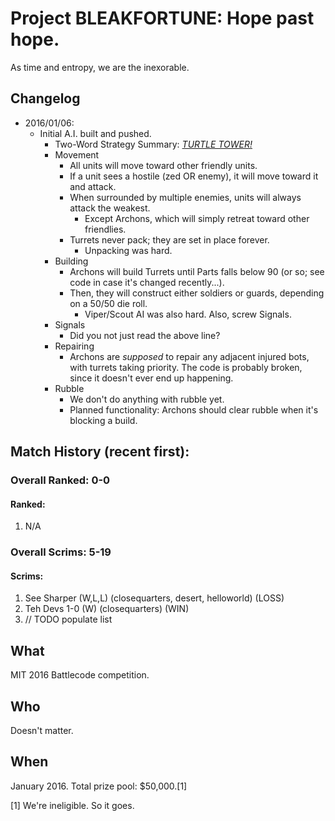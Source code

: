 # Project BLEAKFORTUNE: Hope past hope.

As time and entropy, we are the inexorable.

## Changelog
* 2016/01/06:
  * Initial A.I. built and pushed.
    * Two-Word Strategy Summary: *[TURTLE TOWER!](https://www.youtube.com/watch?v=P96Ne_CkFuQ)*
    * Movement
      * All units will move toward other friendly units.
      * If a unit sees a hostile (zed OR enemy), it will move toward it and attack.
      * When surrounded by multiple enemies, units will always attack the weakest.
        * Except Archons, which will simply retreat toward other friendlies.
      * Turrets never pack; they are set in place forever.
        * Unpacking was hard.
    * Building
      * Archons will build Turrets until Parts falls below 90 (or so; see code in case it's changed recently...).
      * Then, they will construct either soldiers or guards, depending on a 50/50 die roll.
        * Viper/Scout AI was also hard. Also, screw Signals. 
    * Signals
      * Did you not just read the above line?
    * Repairing
      * Archons are _supposed_ to repair any adjacent injured bots, with turrets taking priority. The code is probably broken, since it doesn't ever end up happening.
    * Rubble
      * We don't do anything with rubble yet.
      * Planned functionality: Archons should clear rubble when it's blocking a build.

## Match History (recent first):
### Overall Ranked: 0-0
#### Ranked:
1. N/A

### Overall Scrims: 5-19
#### Scrims:
1. See Sharper (W,L,L) (closequarters, desert, helloworld) (LOSS)
2. Teh Devs 1-0 (W) (closequarters) (WIN)
3. // TODO populate list

## What 

MIT 2016 Battlecode competition.

## Who

Doesn't matter.

## When

January 2016. Total prize pool: $50,000.[1]

[1] We're ineligible. So it goes.
